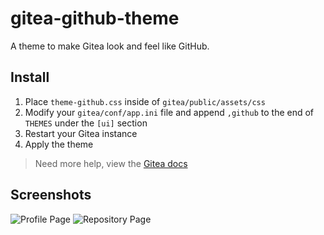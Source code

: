 # gitea-github-theme
A theme to make Gitea look and feel like GitHub.

## Install
1. Place `theme-github.css` inside of `gitea/public/assets/css`
2. Modify your `gitea/conf/app.ini` file and append `,github` to the end of `THEMES` under the `[ui]` section
3. Restart your Gitea instance
4. Apply the theme
> Need more help, view the [Gitea docs](https://docs.gitea.com/next/administration/customizing-gitea#customizing-the-look-of-gitea)

## Screenshots
![Profile Page](https://cdn.rainnny.club/CFaMgWvCV0u8.png)
![Repository Page](https://cdn.rainnny.club/ybHJsSnrtYOB.png)

